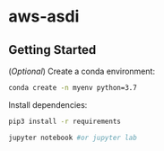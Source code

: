 # aws-asdi

## Getting Started
(*Optional*) Create a conda environment:
```sh
conda create -n myenv python=3.7
```

Install dependencies:
```sh
pip3 install -r requirements
```

```sh
jupyter notebook #or jupyter lab
```
